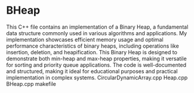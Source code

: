 # BHeap

This C++ file contains an implementation of a Binary Heap, a fundamental data structure commonly used in various algorithms and applications. My implementation showcases efficient memory usage and optimal performance characteristics of binary heaps, including operations like insertion, deletion, and heapification. This Binary Heap is designed to demonstrate both min-heap and max-heap properties, making it versatile for sorting and priority queue applications. The code is well-documented and structured, making it ideal for educational purposes and practical implementation in complex systems. CircularDynamicArray.cpp Heap.cpp BHeap.cpp makefile
